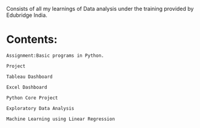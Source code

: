 
Consists of  all my learnings of Data analysis under the training provided by Edubridge India.

# Contents:

    Assignment:Basic programs in Python.
    
    Project
    
    Tableau Dashboard
    
    Excel Dashboard
    
    Python Core Project
    
    Exploratory Data Analysis
    
    Machine Learning using Linear Regression

     
